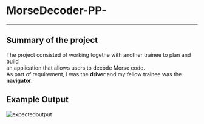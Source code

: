 MorseDecoder-PP-
===

---

Summary of the project
---

The project consisted of working togethe with another trainee to plan and build<br />
an application that allows users to decode Morse code.<br />
As part of requirement, I was the **driver** and my fellow trainee was the **navigator**.


Example Output
---

![expectedoutput](https://user-images.githubusercontent.com/38702209/42117411-36583cd0-7bf4-11e8-8631-6f3f4b017533.jpg)

